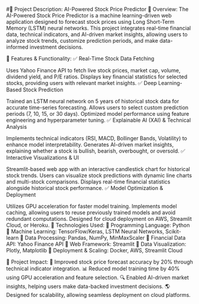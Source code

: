 #📌 Project Description: AI-Powered Stock Price Predictor
🔹 Overview:
The AI-Powered Stock Price Predictor is a machine learning-driven web application designed to forecast stock prices using Long Short-Term Memory (LSTM) neural networks. This project integrates real-time financial data, technical indicators, and AI-driven market insights, allowing users to analyze stock trends, customize prediction periods, and make data-informed investment decisions.

🔹 Features & Functionality:
✅ Real-Time Stock Data Fetching

Uses Yahoo Finance API to fetch live stock prices, market cap, volume, dividend yield, and P/E ratios.
Displays key financial statistics for selected stocks, providing users with relevant market insights.
✅ Deep Learning-Based Stock Prediction

Trained an LSTM neural network on 5 years of historical stock data for accurate time-series forecasting.
Allows users to select custom prediction periods (7, 10, 15, or 30 days).
Optimized model performance using feature engineering and hyperparameter tuning.
✅ Explainable AI (XAI) & Technical Analysis

Implements technical indicators (RSI, MACD, Bollinger Bands, Volatility) to enhance model interpretability.
Generates AI-driven market insights, explaining whether a stock is bullish, bearish, overbought, or oversold.
✅ Interactive Visualizations & UI

Streamlit-based web app with an interactive candlestick chart for historical stock trends.
Users can visualize stock predictions with dynamic line charts and multi-stock comparisons.
Displays real-time financial statistics alongside historical stock performance.
✅ Model Optimization & Deployment

Utilizes GPU acceleration for faster model training.
Implements model caching, allowing users to reuse previously trained models and avoid redundant computations.
Designed for cloud deployment on AWS, Streamlit Cloud, or Heroku.
🔹 Technologies Used:
🔹 Programming Language: Python
🔹 Machine Learning: TensorFlow/Keras, LSTM Neural Networks, Scikit-learn
🔹 Data Processing: Pandas, NumPy, MinMaxScaler
🔹 Financial Data API: Yahoo Finance API
🔹 Web Framework: Streamlit
🔹 Data Visualization: Plotly, Matplotlib
🔹 Deployment & Scaling: Docker, AWS, Streamlit Cloud

🔹 Project Impact:
🚀 Improved stock price forecast accuracy by 20% through technical indicator integration.
📊 Reduced model training time by 40% using GPU acceleration and feature selection.
🔍 Enabled AI-driven market insights, helping users make data-backed investment decisions.
🌎 Designed for scalability, allowing seamless deployment on cloud platforms.
